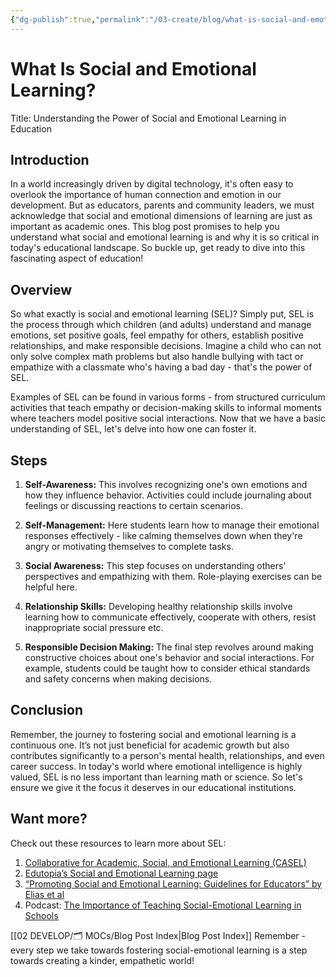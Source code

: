 ```yaml
---
{"dg-publish":true,"permalink":"/03-create/blog/what-is-social-and-emotional-learning/","tags":["social-emotional-learning","education"]}
---
```



# What Is Social and Emotional Learning?

Title: Understanding the Power of Social and Emotional Learning in Education 

## Introduction 

In a world increasingly driven by digital technology, it's often easy to overlook the importance of human connection and emotion in our development. But as educators, parents and community leaders, we must acknowledge that social and emotional dimensions of learning are just as important as academic ones. This blog post promises to help you understand what social and emotional learning is and why it is so critical in today's educational landscape. So buckle up, get ready to dive into this fascinating aspect of education!

## Overview

So what exactly is social and emotional learning (SEL)? Simply put, SEL is the process through which children (and adults) understand and manage emotions, set positive goals, feel empathy for others, establish positive relationships, and make responsible decisions. Imagine a child who can not only solve complex math problems but also handle bullying with tact or empathize with a classmate who's having a bad day - that's the power of SEL.

Examples of SEL can be found in various forms - from structured curriculum activities that teach empathy or decision-making skills to informal moments where teachers model positive social interactions. Now that we have a basic understanding of SEL, let's delve into how one can foster it.

## Steps

1. **Self-Awareness:** This involves recognizing one's own emotions and how they influence behavior. Activities could include journaling about feelings or discussing reactions to certain scenarios.
   
2. **Self-Management:** Here students learn how to manage their emotional responses effectively - like calming themselves down when they're angry or motivating themselves to complete tasks.
   
3. **Social Awareness:** This step focuses on understanding others' perspectives and empathizing with them. Role-playing exercises can be helpful here.
   
4. **Relationship Skills:** Developing healthy relationship skills involve learning how to communicate effectively, cooperate with others, resist inappropriate social pressure etc.

5. **Responsible Decision Making:** The final step revolves around making constructive choices about one's behavior and social interactions. For example, students could be taught how to consider ethical standards and safety concerns when making decisions.

## Conclusion

Remember, the journey to fostering social and emotional learning is a continuous one. It’s not just beneficial for academic growth but also contributes significantly to a person's mental health, relationships, and even career success. In today's world where emotional intelligence is highly valued, SEL is no less important than learning math or science. So let's ensure we give it the focus it deserves in our educational institutions.

## Want more?

Check out these resources to learn more about SEL:

1. [Collaborative for Academic, Social, and Emotional Learning (CASEL)](https://casel.org/)
2. [Edutopia’s Social and Emotional Learning page](https://www.edutopia.org/social-emotional-learning)
3. [“Promoting Social and Emotional Learning: Guidelines for Educators” by Elias et al](https://www.amazon.com/Promoting-Social-Emotional-Learning-Guidelines-Educators/dp/0871202883)
4. Podcast: [The Importance of Teaching Social-Emotional Learning in Schools](http://kut.org/post/importance-teaching-social-emotional-learning-schools)

[[02 DEVELOP/🗂️ MOCs/Blog Post Index\|Blog Post Index]]
Remember - every step we take towards fostering social-emotional learning is a step towards creating a kinder, empathetic world!